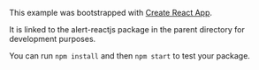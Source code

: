 This example was bootstrapped with [Create React App](https://github.com/facebook/create-react-app).

It is linked to the alert-reactjs package in the parent directory for development purposes.

You can run `npm install` and then `npm start` to test your package.
